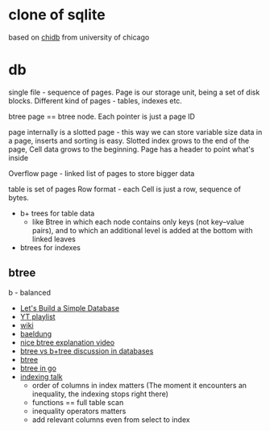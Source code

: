 # clone of sqlite

based on [chidb](http://chi.cs.uchicago.edu/chidb/index.html) from university of chicago

# db
single file - sequence of pages. Page is our storage unit, being a set of disk blocks. Different kind of pages - tables, indexes etc.

btree page == btree node. Each pointer is just a page ID

page internally is a slotted page - this way we can store variable size data in a page, inserts and sorting is easy. Slotted index grows to the end of the page, Cell data grows to the beginning. Page has a header to point what's inside

Overflow page - linked list of pages to store bigger data

table is set of pages
Row format - each Cell is just a row, sequence of bytes.



* b+ trees for table data
    *  like Btree in which each node contains only keys (not key–value pairs), and to which an additional level is added at the bottom with linked leaves
* btrees for indexes

## btree

b - balanced

* [Let's Build a Simple Database](https://cstack.github.io/db_tutorial/)
* [YT playlist](https://www.youtube.com/playlist?list=PLA5Lqm4uh9Bbq-E0ZnqTIa8LRaL77ica6)
* [wiki](https://en.wikipedia.org/wiki/B-tree)
* [baeldung](https://www.baeldung.com/cs/b-tree-data-structure)
* [nice btree explanation video](https://www.youtube.com/watch?v=SI6E4Ma2ddg)
* [btree vs b+tree discussion in databases](https://www.youtube.com/watch?v=UzHl2VzyZS4)
* [btree](https://ayende.com/blog/162945/b-trees-and-why-i-love-them-part-i)
* [btree in go](https://www.cloudcentric.dev/implementing-a-b-tree-in-go/) 
* [indexing talk](https://www.youtube.com/watch?v=HubezKbFL7E)
    * order of columns in index matters (The moment it encounters an inequality, the indexing stops right there)
    * functions == full table scan
    * inequality operators matters
    * add relevant columns even from select to index

